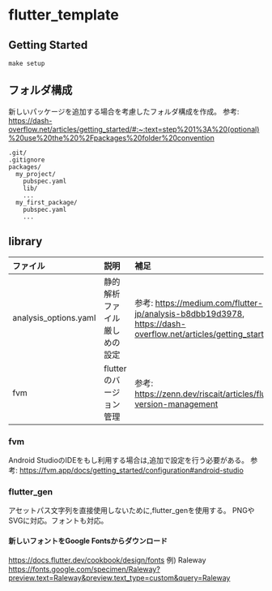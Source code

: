 # flutter_template

## Getting Started
```
make setup
```

## フォルダ構成
新しいパッケージを追加する場合を考慮したフォルダ構成を作成。
参考: https://dash-overflow.net/articles/getting_started/#:~:text=step%201%3A%20(optional)%20use%20the%20%2Fpackages%20folder%20convention
```
.git/
.gitignore
packages/
  my_project/
    pubspec.yaml
    lib/
    ...
  my_first_package/
    pubspec.yaml
    ...
```
## library

| ファイル              | 説明                         | 補足                                                                                                           |
| :-------------------- | :--------------------------- | :------------------------------------------------------------------------------------------------------------- |
| analysis_options.yaml | 静的解析ファイル厳しめの設定 | 参考: https://medium.com/flutter-jp/analysis-b8dbb19d3978, https://dash-overflow.net/articles/getting_started/ |
| fvm                   | flutterのバージョン管理      | 参考: https://zenn.dev/riscait/articles/flutter-version-management                                             |


### fvm
Android StudioのIDEをもし利用する場合は,追加で設定を行う必要がある。
参考: https://fvm.app/docs/getting_started/configuration#android-studio

### flutter_gen
アセットパス文字列を直接使用しないために,flutter_genを使用する。
PNGやSVGに対応。フォントも対応。
#### 新しいフォントをGoogle Fontsからダウンロード
https://docs.flutter.dev/cookbook/design/fonts
例) Raleway
https://fonts.google.com/specimen/Raleway?preview.text=Raleway&preview.text_type=custom&query=Raleway
